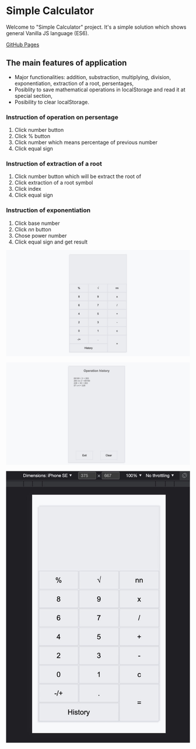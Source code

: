 # Simple Calculator

Welcome to "Simple Calculator" project. It's a simple solution which shows general Vanilla JS language (ES6).

[GitHub Pages](https://m-jarosz.github.io/calc)

## The main features of application

* Major functionalities: addition, substraction, multiplying, division, exponentiation, extraction of a root, persentages,
* Posiblity to save mathematical operations in localStorage and read it at special section,
* Posibility to clear localStorage.

### Instruction of operation on persentage
1. Click number button
2. Click % button
3. Click number which means percentage of previous number
4. Click equal sign

### Instruction of extraction of a root 
1. Click number button which will be extract the root of
2. Click extraction of a root symbol 
3. Click index
4. Click equal sign

### Instruction of exponentiation
1. Click base number
2. Click *nn* button
3. Chose power number
4. Click equal sign and get result

![Desktop front view](./img/desktop.jpeg)

![Desktop history view](./img/desktop-hist.jpeg)

![Mobile view](./img/mobile.jpeg)